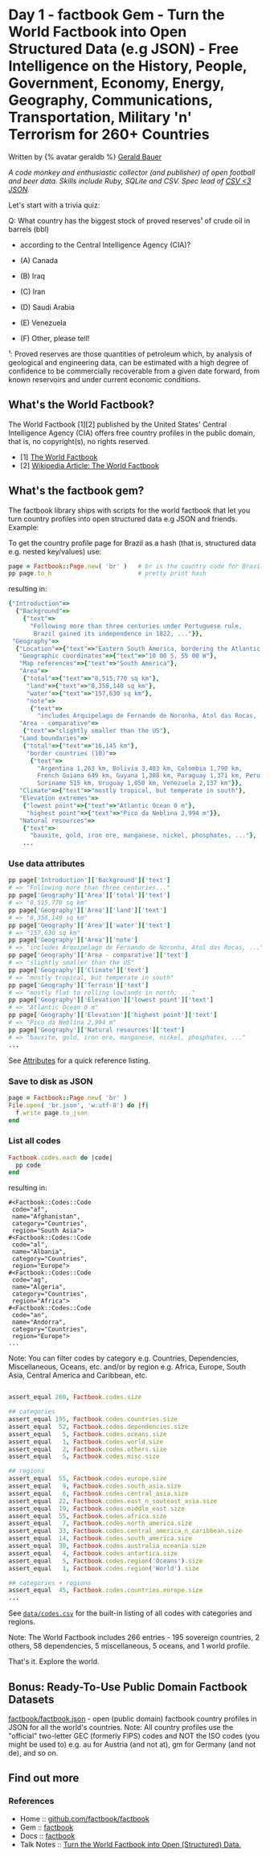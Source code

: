 # Day 1 - factbook Gem - Turn the World Factbook into Open Structured Data (e.g JSON) - Free Intelligence on the History, People, Government, Economy, Energy, Geography, Communications, Transportation, Military 'n' Terrorism for 260+ Countries


Written by {% avatar geraldb %} [Gerald Bauer](https://github.com/geraldb)

_A code monkey and enthusiastic collector (and publisher) of open football and beer data. Skills include Ruby, SQLite and CSV. Spec lead of [CSV <3 JSON](https://github.com/csvspecs/csv-json)._



Let's start with a trivia quiz:

Q: What country has the biggest
stock of proved reserves¹ of crude oil in barrels (bbl)
- according to the Central Intelligence Agency (CIA)?

- (A) Canada
- (B) Iraq
- (C) Iran
- (D) Saudi Arabia
- (E) Venezuela
- (F) Other, please tell!

¹: Proved reserves are those quantities of petroleum which, by analysis of geological and engineering data, can be estimated with a high degree of confidence to be commercially recoverable from a given date forward, from known reservoirs and under current economic conditions.





## What's the World Factbook?

The World Factbook [1][2] published by the United States' Central Intelligence Agency (CIA)
offers free country profiles in the public domain, that is, no copyright(s), no rights reserved.

- [1] [The World Factbook](https://www.cia.gov/the-world-factbook/)
- [2] [Wikipedia Article: The World Factbook](http://en.wikipedia.org/wiki/The_World_Factbook)



## What's the factbook gem?

The factbook library ships with scripts for the world factbook that let you turn country profiles into open structured data
e.g JSON and friends. Example:


To get the country profile page for Brazil as a hash (that is, structured data e.g. nested key/values)
use:

``` ruby
page = Factbook::Page.new( 'br' )   # br is the country code for Brazil
pp page.to_h                        # pretty print hash
```

resulting in:

``` ruby
{"Introduction"=>
  {"Background"=>
    {"text"=>
      "Following more than three centuries under Portuguese rule,
       Brazil gained its independence in 1822, ..."}},
 "Geography"=>
  {"Location"=>{"text"=>"Eastern South America, bordering the Atlantic Ocean"},
   "Geographic coordinates"=>{"text"=>"10 00 S, 55 00 W"},
   "Map references"=>{"text"=>"South America"},
   "Area"=>
    {"total"=>{"text"=>"8,515,770 sq km"},
     "land"=>{"text"=>"8,358,140 sq km"},
     "water"=>{"text"=>"157,630 sq km"},
     "note"=>
      {"text"=>
        "includes Arquipelago de Fernando de Noronha, Atol das Rocas, ..."}},
   "Area - comparative"=>
    {"text"=>"slightly smaller than the US"},
   "Land boundaries"=>
    {"total"=>{"text"=>"16,145 km"},
     "border countries (10)"=>
      {"text"=>
        "Argentina 1,263 km, Bolivia 3,403 km, Colombia 1,790 km,
        French Guiana 649 km, Guyana 1,308 km, Paraguay 1,371 km, Peru 2,659 km,
        Suriname 515 km, Uruguay 1,050 km, Venezuela 2,137 km"}},
   "Climate"=>{"text"=>"mostly tropical, but temperate in south"},
   "Elevation extremes"=>
    {"lowest point"=>{"text"=>"Atlantic Ocean 0 m"},
     "highest point"=>{"text"=>"Pico da Neblina 2,994 m"}},
   "Natural resources"=>
    {"text"=>
      "bauxite, gold, iron ore, manganese, nickel, phosphates, ..."},
    ...
```

### Use data attributes

``` ruby
pp page['Introduction']['Background']['text']
# => "Following more than three centuries..."
pp page['Geography']['Area']['total']['text']
# => "8,515,770 sq km"
pp page['Geography']['Area']['land']['text']
# => "8,358,140 sq km"
pp page['Geography']['Area']['water']['text']
# => "157,630 sq km"
pp page['Geography']['Area']['note']
# => "includes Arquipelago de Fernando de Noronha, Atol das Rocas, ..."
pp page['Geography']['Area - comparative']['text']
# => "slightly smaller than the US"
pp page['Geography']['Climate']['text']
# => "mostly tropical, but temperate in south"
pp page['Geography']['Terrain']['text']
# => "mostly flat to rolling lowlands in north; ..."
pp page['Geography']['Elevation']['lowest point']['text']
# => "Atlantic Ocean 0 m"
pp page['Geography']['Elevation']['highest point']['text']
# => "Pico da Neblina 2,994 m"
pp page['Geography']['Natural resources']['text']
# => "bauxite, gold, iron ore, manganese, nickel, phosphates, ..."
...
```

See [Attributes](https://github.com/factbook/factbook/blob/master/ATTRIBUTES.md) for a quick reference listing.



### Save to disk as JSON

``` ruby
page = Factbook::Page.new( 'br' )
File.open( 'br.json', 'w:utf-8') do |f|
  f.write page.to_json
end
```


### List all codes

``` ruby
Factbook.codes.each do |code|
  pp code
end
```

resulting in:

```
#<Factbook::Codes::Code
 code="af",
 name="Afghanistan",
 category="Countries",
 region="South Asia">
#<Factbook::Codes::Code
 code="al",
 name="Albania",
 category="Countries",
 region="Europe">
#<Factbook::Codes::Code
 code="ag",
 name="Algeria",
 category="Countries",
 region="Africa">
#<Factbook::Codes::Code
 code="an",
 name="Andorra",
 category="Countries",
 region="Europe">
...
```

Note: You can filter codes by category e.g. Countries, Dependencies, Miscellaneous, Oceans, etc.
and/or by region e.g. Africa, Europe, South Asia, Central America and Caribbean, etc.


``` ruby

assert_equal 260, Factbook.codes.size

## categories
assert_equal 195, Factbook.codes.countries.size
assert_equal  52, Factbook.codes.dependencies.size
assert_equal   5, Factbook.codes.oceans.size
assert_equal   1, Factbook.codes.world.size
assert_equal   2, Factbook.codes.others.size
assert_equal   5, Factbook.codes.misc.size

## regions
assert_equal  55, Factbook.codes.europe.size
assert_equal   9, Factbook.codes.south_asia.size
assert_equal   6, Factbook.codes.central_asia.size
assert_equal  22, Factbook.codes.east_n_souteast_asia.size
assert_equal  19, Factbook.codes.middle_east.size
assert_equal  55, Factbook.codes.africa.size
assert_equal   7, Factbook.codes.north_america.size
assert_equal  33, Factbook.codes.central_america_n_caribbean.size
assert_equal  14, Factbook.codes.south_america.size
assert_equal  30, Factbook.codes.australia_oceania.size
assert_equal   4, Factbook.codes.antartica.size
assert_equal   5, Factbook.codes.region('Oceans').size
assert_equal   1, Factbook.codes.region('World').size

## categories + regions
assert_equal  45, Factbook.codes.countries.europe.size
...
```

See [`data/codes.csv`](https://github.com/factbook/factbook/blob/master/factbook-codes/data/codes.csv) for the built-in listing of all codes with categories and regions.


Note: The World Factbook includes 266 entries - 195 sovereign countries, 2 others, 58 dependencies, 5 miscellaneous,
5 oceans, and 1 world profile.

That's it. Explore the world.



## Bonus: Ready-To-Use Public Domain Factbook Datasets

[factbook/factbook.json](https://github.com/factbook/factbook.json) - open (public domain)
factbook country profiles in JSON for all the world's countries.
Note: All country profiles use the "official" two-letter GEC (formerly FIPS) codes
and NOT the ISO codes (you might be used to) e.g. au for Austria (and not at), gm for Germany (and not de), and so on.


## Find out more

### References

- Home :: [github.com/factbook/factbook](https://github.com/factbook/factbook)
- Gem :: [factbook](https://rubygems.org/gems/factbook)
- Docs :: [factbook](http://rubydoc.info/gems/factbook)
- Talk Notes :: [Turn the World Factbook into Open (Structured) Data.](https://github.com/geraldb/talks/blob/master/factbook.md)

